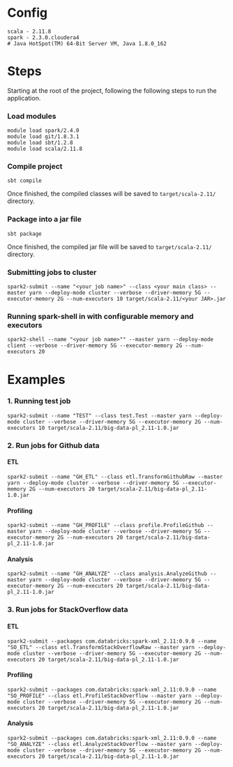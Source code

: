 # Config
```
scala - 2.11.8
spark - 2.3.0.cloudera4
# Java HotSpot(TM) 64-Bit Server VM, Java 1.8.0_162
```

# Steps
Starting at the root of the project, following the following steps to run the application.

### Load modules
```
module load spark/2.4.0
module load git/1.8.3.1
module load sbt/1.2.8
module load scala/2.11.8
```

### Compile project
``` 
sbt compile
```
Once finished, the compiled classes will be saved to ```target/scala-2.11/``` directory.

### Package into a jar file
```
sbt package
```
Once finished, the compiled jar file will be saved to ```target/scala-2.11/``` directory.

### Submitting jobs to cluster
```
spark2-submit --name "<your job name>" --class <your main class> --master yarn --deploy-mode cluster --verbose --driver-memory 5G --executor-memory 2G --num-executors 10 target/scala-2.11/<your JAR>.jar
```

### Running spark-shell in with configurable memory and executors
```
spark2-shell --name "<your job name>"" --master yarn --deploy-mode client --verbose --driver-memory 5G --executor-memory 2G --num-executors 20
```

# Examples

### 1. Running test job
```
spark2-submit --name "TEST" --class test.Test --master yarn --deploy-mode cluster --verbose --driver-memory 5G --executor-memory 2G --num-executors 10 target/scala-2.11/big-data-pl_2.11-1.0.jar
```

### 2. Run jobs for Github data
#### ETL
```
spark2-submit --name "GH_ETL" --class etl.TransformGithubRaw --master yarn --deploy-mode cluster --verbose --driver-memory 5G --executor-memory 2G --num-executors 20 target/scala-2.11/big-data-pl_2.11-1.0.jar
```

#### Profiling
```
spark2-submit --name "GH_PROFILE" --class profile.ProfileGithub --master yarn --deploy-mode cluster --verbose --driver-memory 5G --executor-memory 2G --num-executors 20 target/scala-2.11/big-data-pl_2.11-1.0.jar
```

#### Analysis
```
spark2-submit --name "GH_ANALYZE" --class analysis.AnalyzeGithub --master yarn --deploy-mode cluster --verbose --driver-memory 5G --executor-memory 2G --num-executors 20 target/scala-2.11/big-data-pl_2.11-1.0.jar
```

### 3. Run jobs for StackOverflow data
#### ETL
```
spark2-submit --packages com.databricks:spark-xml_2.11:0.9.0 --name "SO_ETL" --class etl.TransformStackOverflowRaw --master yarn --deploy-mode cluster --verbose --driver-memory 5G --executor-memory 2G --num-executors 20 target/scala-2.11/big-data-pl_2.11-1.0.jar
```

#### Profiling
```
spark2-submit --packages com.databricks:spark-xml_2.11:0.9.0 --name "SO_PROFILE" --class etl.ProfileStackOverflow --master yarn --deploy-mode cluster --verbose --driver-memory 5G --executor-memory 2G --num-executors 20 target/scala-2.11/big-data-pl_2.11-1.0.jar
```

#### Analysis
```
spark2-submit --packages com.databricks:spark-xml_2.11:0.9.0 --name "SO_ANALYZE" --class etl.AnalyzeStackOverflow --master yarn --deploy-mode cluster --verbose --driver-memory 5G --executor-memory 2G --num-executors 20 target/scala-2.11/big-data-pl_2.11-1.0.jar
```
